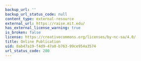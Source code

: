 ```yaml
---
backup_url: ''
backup_url_status_code: null
content_type: external-resource
external_url: https://raise.mit.edu/
has_external_license_warning: true
is_broken: false
license: https://creativecommons.org/licenses/by-nc-sa/4.0/
title: Online Publication
uid: 8ab47a19-f4d9-47a0-b763-99ce954a3574
url_status_code: 200
---
```

